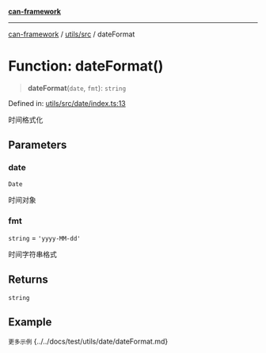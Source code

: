 [**can-framework**](../../../README.md)

***

[can-framework](../../../modules.md) / [utils/src](../README.md) / dateFormat

# Function: dateFormat()

> **dateFormat**(`date`, `fmt`): `string`

Defined in: [utils/src/date/index.ts:13](https://github.com/acanowl/acanowl-framework/blob/7ba94079de1593f6a108902ca9202f39af1164e0/packages/utils/src/date/index.ts#L13)

时间格式化

## Parameters

### date

`Date`

时间对象

### fmt

`string` = `'yyyy-MM-dd'`

时间字符串格式

## Returns

`string`

## Example

```更多示例```
{../../docs/test/utils/date/dateFormat.md}
